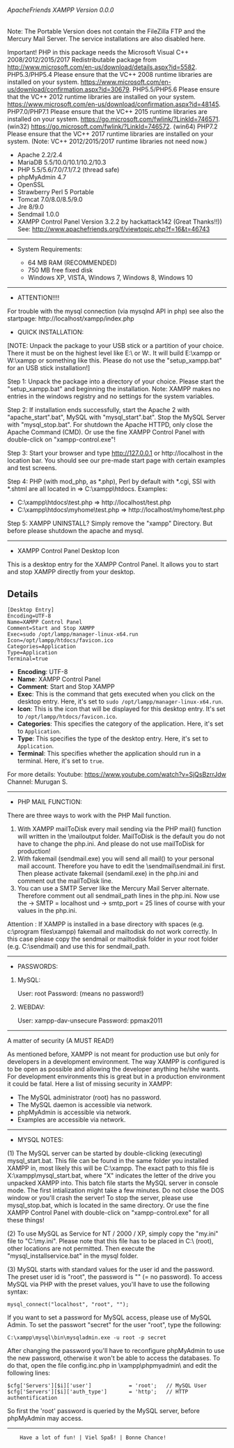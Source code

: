 ###### ApacheFriends XAMPP Version 0.0.0 ######
 
Note: The Portable Version does not contain the FileZilla FTP and the Mercury Mail Server. The service installations are also disabled here.


Important! PHP in this package needs the Microsoft Visual C++ 2008/2012/2015/2017 Redistributable package from
http://www.microsoft.com/en-us/download/details.aspx?id=5582.
PHP5.3/PHP5.4 Please ensure that the VC++ 2008 runtime libraries are installed on your system. 
https://www.microsoft.com/en-us/download/confirmation.aspx?id=30679.
PHP5.5/PHP5.6 Please ensure that the VC++ 2012 runtime libraries are installed on your system. 
https://www.microsoft.com/en-us/download/confirmation.aspx?id=48145.
PHP7.0/PHP7.1 Please ensure that the VC++ 2015 runtime libraries are installed on your system. 
https://go.microsoft.com/fwlink/?LinkId=746571. (win32)
https://go.microsoft.com/fwlink/?LinkId=746572. (win64)
PHP7.2 Please ensure that the VC++ 2017 runtime libraries are installed on your system. 
(Note: VC++ 2012/2015/2017 runtime libraries not need now.)

  + Apache 2.2/2.4
  + MariaDB 5.5/10.0/10.1/10.2/10.3
  + PHP 5.5/5.6/7.0/7.1/7.2 (thread safe)
  + phpMyAdmin 4.7
  + OpenSSL
  + Strawberry Perl 5 Portable
  + Tomcat 7.0/8.0/8.5/9.0
  + Jre 8/9.0
  + Sendmail 1.0.0
  + XAMPP Control Panel Version 3.2.2 by hackattack142 (Great Thanks!!))
    See: http://www.apachefriends.org/f/viewtopic.php?f=16&t=46743

--------------------------------------------------------------- 

* System Requirements:
 
  + 64 MB RAM (RECOMMENDED)
  + 750 MB free fixed disk 
  + Windows XP, VISTA, Windows 7, Windows 8, Windows 10

---------------------------------------------------------------

* ATTENTION!!!!

For trouble with the mysql connection (via mysqlnd API in php) see also the startpage: 
http://localhost/xampp/index.php

* QUICK INSTALLATION:

[NOTE: Unpack the package to your USB stick or a partition of your choice.
There it must be on the highest level like E:\ or W:\. It will 
build E:\xampp or W:\xampp or something like this. Please do not use the "setup_xampp.bat" for an USB stick installation!]   

Step 1: Unpack the package into a directory of your choice. Please start the 
"setup_xampp.bat" and beginning the installation. Note: XAMPP makes no entries in the windows registry and no settings for the system variables.

Step 2: If installation ends successfully, start the Apache 2 with 
"apache_start".bat", MySQL with "mysql_start".bat". Stop the MySQL Server with "mysql_stop.bat". For shutdown the Apache HTTPD, only close the Apache Command (CMD). Or use the fine XAMPP Control Panel with double-click on "xampp-control.exe"! 

Step 3: Start your browser and type http://127.0.0.1 or http://localhost in the location bar. You should see our pre-made
start page with certain examples and test screens.

Step 4: PHP (with mod_php, as *.php), Perl by default with *.cgi, SSI with *.shtml are all located in => C:\xampp\htdocs\.
Examples:
- C:\xampp\htdocs\test.php => http://localhost/test.php
- C:\xampp\htdocs\myhome\test.php => http://localhost/myhome/test.php

Step 5: XAMPP UNINSTALL? Simply remove the "xampp" Directory.
But before please shutdown the apache and mysql.

---------------------------------------------------------------

* XAMPP Control Panel Desktop Icon

This is a desktop entry for the XAMPP Control Panel. It allows you to start and stop XAMPP directly from your desktop.

## Details

    [Desktop Entry]
    Encoding=UTF-8
    Name=XAMPP Control Panel
    Comment=Start and Stop XAMPP
    Exec=sudo /opt/lampp/manager-linux-x64.run
    Icon=/opt/lampp/htdocs/favicon.ico
    Categories=Application
    Type=Application
    Terminal=true

- **Encoding**: UTF-8
- **Name**: XAMPP Control Panel
- **Comment**: Start and Stop XAMPP
- **Exec**: This is the command that gets executed when you click on the desktop entry. Here, it's set to `sudo /opt/lampp/manager-linux-x64.run`.
- **Icon**: This is the icon that will be displayed for this desktop entry. It's set to `/opt/lampp/htdocs/favicon.ico`.
- **Categories**: This specifies the category of the application. Here, it's set to `Application`.
- **Type**: This specifies the type of the desktop entry. Here, it's set to `Application`.
- **Terminal**: This specifies whether the application should run in a terminal. Here, it's set to `true`.

For more details:
Youtube: https://www.youtube.com/watch?v=SjQsBzrrJdw
Channel: Murugan S.

---------------------------------------------------------------

* PHP MAIL FUNCTION:

There are three ways to work with the PHP Mail function.

1) With XAMPP mailToDisk every mail sending via the PHP mail() function will written in the <xampp>\mailoutput folder. MailToDisk is the default you do not have to change the php.ini. And please do not use mailToDisk for production! 
2) With fakemail (sendmail.exe) you will send all mail() to your personal mail account. Therefore you have to edit the <xampp>\sendmail\sendmail.ini first. Then please activate fakemail (sendamil.exe) in the php.ini and comment out the mailToDisk line.       
3) You can use a SMTP Server like the Mercury Mail Server alternate. Therefore comment out all sendmail_path lines in the php.ini. Now use the -> SMTP = localhost und -> smtp_port = 25 lines of course with your values in the php.ini.    

Attention : If XAMPP is installed in a base directory with spaces (e.g. c:\program files\xampp) fakemail and mailtodisk do not work correctly. In this case please copy the sendmail or mailtodisk folder in your root folder (e.g. C:\sendmail) and use this for sendmail_path.

---------------------------------------------------------------

* PASSWORDS:

1) MySQL:

   User: root
   Password:
   (means no password!)

4) WEBDAV:

   User: xampp-dav-unsecure
   Password: ppmax2011 
   
---------------------------------------------------------------


A matter of security (A MUST READ!)

As mentioned before, XAMPP is not meant for production use but only for developers in a development environment. The way XAMPP is configured is to be open as possible and allowing the developer anything he/she wants. For development environments this is great but in a production environment it could be fatal. Here a list of missing security 
in XAMPP:

- The MySQL administrator (root) has no password.
- The MySQL daemon is accessible via network.
- phpMyAdmin is accessible via network.
- Examples are accessible via network.

---------------------------------------------------------------

* MYSQL NOTES:

(1) The MySQL server can be started by double-clicking (executing) mysql_start.bat. This file can be found in the same folder you installed XAMPP in, most likely this will be C:\xampp\.
The exact path to this file is X:\xampp\mysql_start.bat, where "X" indicates the letter of the drive you unpacked XAMPP into. This batch file starts the MySQL server in console mode. The first intialization might take a few minutes.
Do not close the DOS window or you'll crash the server! To stop the server, please use mysql_stop.bat, which is located in the same directory. Or use the fine XAMPP Control Panel with double-click on "xampp-control.exe" for all these things! 

(2) To use MySQL as Service for NT / 2000 / XP, simply copy the "my.ini" file to "C:\my.ini". Please note that this file has to be placed in C:\ (root), other locations are not permitted. Then execute the "mysql_installservice.bat" in the mysql folder.

(3) MySQL starts with standard values for the user id and the password. The preset user id is "root", the password is "" (= no password). To access MySQL via PHP with the preset values, you'll have to use the following syntax:

	mysql_connect("localhost", "root", "");

If you want to set a password for MySQL access, please use of MySQL Admin.
To set the passwort "secret" for the user "root", type the following:

	C:\xampp\mysql\bin\mysqladmin.exe -u root -p secret
    
After changing the password you'll have to reconfigure phpMyAdmin to use the new password, otherwise it won't be able to access the databases. To do that, open the file config.inc.php in \xampp\phpmyadmin\ and edit the following lines:

	$cfg['Servers'][$i]['user']            = 'root';   // MySQL User
	$cfg['Servers'][$i]['auth_type']       = 'http';   // HTTP authentification

So first the 'root' password is queried by the MySQL server, before phpMyAdmin may access.
  	    	
---------------------------------------------------------------    

		Have a lot of fun! | Viel Spaß! | Bonne Chance!
